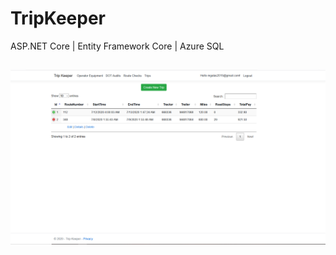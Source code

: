 # TripKeeper
ASP.NET Core | Entity Framework Core | Azure SQL

<h2 align="center">
  <img src="https://github.com/CodingMikey/PortfolioWebsite/blob/master/src/assets/screenshot2.png" alt="" width="600px" />
  <br>
</h2>
